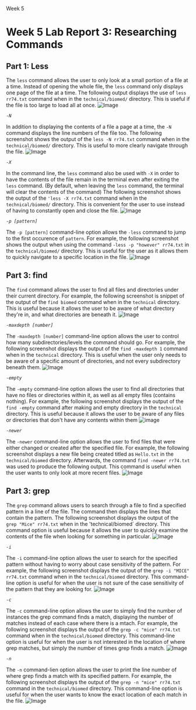 Week 5
# Week 5 Lab Report 3: Researching Commands

## Part 1: Less
The `less` command allows the user to only look at a small portion of a file at a time. Instead of opening the whole file, the `less` command only displays one page of the file at a time. The following output displays the use of `less rr74.txt` command when in the `technical/biomed/` directory. This is useful if the file is too large to load all at once.
![Image](less.jpg)

*`-N`*

In addition to displaying the contents of a file a page at a time, the `-N` command displays the line numbers of the file too. The following screenshot shows the output of the `less -N rr74.txt` command when in the `technical/biomed/` directory. This is useful to more clearly navigate through the file.
![Image](less-N.jpg)

*`-X`*

In the command line, the `less` command also be used with `-X` in order to have the contents of the file remain in the terminal even after exiting the `less` command. (By default, when leaving the `less` command, the terminal will clear the contents of the command) The following screenshot shows the output of the `'less -X rr74.txt` command when in the `technical/biomed/` directory. This is convenient for the user to use instead of having to constantly open and close the file.
![Image](less-X.jpg)

*`-p [pattern]`*

The `-p [pattern]` command-line option allows the `-less` command to jump to the first occurence of `pattern`. For example, the following screenshot shows the output when using the command `-less -p "however" rr74.txt` in the `technical/biomed/` directory. This is useful for the user as it allows them to quickly navigate to a specific location in the file.
![Image](less-p.jpg)

## Part 3: find
The `find` command allows the user to find all files and directories under their current directory. For example, the following screenshot is snippet of the output of the `find biomed` command when in the `technical` directory. This is useful because it allows the user to be aware of what directory they're in, and what directories are beneath it.
![Image](find.jpg)

*`-maxdepth [number]`*

The `-maxdepth [number]` command-line option allows the user to control how many subdirectories/levels the command should go. For example, the following screenshot displays the output of the `find -maxdepth 1` command when in the `technical` directory. This is useful when the user only needs to be aware of a specific amount of directories, and not every subdirectory beneath them.
![Image](find-maxDepth.jpg)

*`-empty`*

The `-empty` command-line option allows the user to find all directories that have no files or directories within it, as well as all empty files (contains nothing). For example, the following screenshot displays the output of the `find -empty` command after making and empty directory in the `technical` directory. This is useful because it allows the user to be aware of any files or directories that don't have any contents within them
![image](find-empty.jpg)

*`-newer`*

The `-newer` command-line option allows the user to find files that were either changed or created after the specified file. For example, the following screenshot displays a new file being created titled as `Hello.txt` in the `technical/biomed` directory. Afterwards, the command `find -newer rr74.txt` was used to produce the following output. This command is useful when the user wants to only look at more recent files.
![Image](find-newer.jpg)


## Part 3: grep
The `grep` command allows users to search through a file to find a specified pattern in a line of the file. The command then displays the lines that contain the pattern. The following screenshot displays the output of the `grep "Mice" rr74.txt` when in the 'technical/biomed` directory. This command option is useful because it allows the user to quickly examine the contents of the file when looking for something in particular.
![Image](grep.jpg)

*`-i`*

The `-i` command-line option allows the user to search for the specified pattern without having to worry about case sensitivity of the pattern. For example, the following screenshot displays the output of the `grep -i "MICE" rr74.txt` command when in the `technical/biomed` directory. This command-line option is useful for when the user is not sure of the case sensitivity of the pattern that they are looking for.
![Image](grep-i.jpg)

*`-c`*

The `-c` command-line option allows the user to simply find the number of instances the grep command finds a match, displaying the number of matches instead of each case where there is a mtach. For example, the following screenshot displays the output of the `grep -c "mice" rr74.txt` command when in the `technical/biomed` directory. This command-line option is useful for when the user is not interested in the location of where grep matches, but simply the number of times grep finds a match.
![Image](grep-c.jpg)

*`-n`*

The `-n` command-lien option allows the user to print the line number of where grep finds a match with its specified pattern. For example, the following screenshot displays the output of the `grep -n "mice" rr74.txt` command in the `technical/biomed` directory. This command-line option is useful for when the user wants to know the exact location of each match in the file.
![Image](grep-n.jpg)
